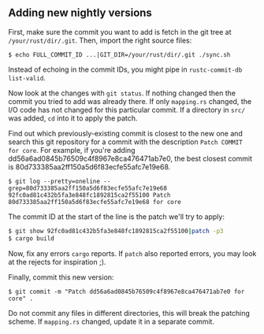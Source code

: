 ## Adding new nightly versions

First, make sure the commit you want to add is fetch in the git tree at 
`/your/rust/dir/.git`. Then, import the right source files:

```
$ echo FULL_COMMIT_ID ...|GIT_DIR=/your/rust/dir/.git ./sync.sh
```

Instead of echoing in the commit IDs, you might pipe in `rustc-commit-db 
list-valid`.

Now look at the changes with `git status`. If nothing changed then the commit 
you tried to add was already there. If only `mapping.rs` changed, the I/O code 
has not changed for this particular commit. If a directory in `src/` was added, 
`cd` into it to apply the patch.

Find out which previously-existing commit is closest to the new one and search 
this git repository for a commit with the description `Patch COMMIT for core`. 
For example, if you're adding dd56a6ad0845b76509c4f8967e8ca476471ab7e0, the 
best closest commit is 80d733385aa2ff150a5d6f83ecfe55afc7e19e68.

```
$ git log --pretty=oneline --grep=80d733385aa2ff150a5d6f83ecfe55afc7e19e68
92fc0ad81c432b5fa3e848fc1892815ca2f55100 Patch 80d733385aa2ff150a5d6f83ecfe55afc7e19e68 for core
```

The commit ID at the start of the line is the patch we'll try to apply:

```sh
$ git show 92fc0ad81c432b5fa3e848fc1892815ca2f55100|patch -p3
$ cargo build
```

Now, fix any errors `cargo` reports. If `patch` also reported errors, you may 
look at the rejects for inspiration ;).

Finally, commit this new version:

```
$ git commit -m "Patch dd56a6ad0845b76509c4f8967e8ca476471ab7e0 for core" .
```

Do not commit any files in different directories, this will break the patching 
scheme. If `mapping.rs` changed, update it in a separate commit.
